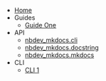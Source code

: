 - [Home](index.md)
- Guides
    - [Guide One](guides/Guide_One.md)
- API
    - [nbdev_mkdocs.cli](API/nbdev_mkdocs/cli.md)
    - [nbdev_mkdocs.docstring](API/nbdev_mkdocs/docstring.md)
    - [nbdev_mkdocs.mkdocs](API/nbdev_mkdocs/mkdocs.md)
- CLI
    - [CLI 1](index.md)
